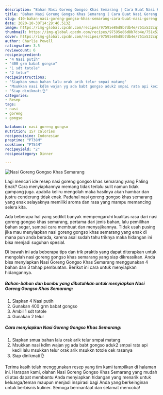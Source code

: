 ```yaml
---
description: "Bahan Nasi Goreng Gongso Khas Semarang | Cara Buat Nasi Goreng Gongso Khas Semarang Yang Enak Dan Mudah"
title: "Bahan Nasi Goreng Gongso Khas Semarang | Cara Buat Nasi Goreng Gongso Khas Semarang Yang Enak Dan Mudah"
slug: 410-bahan-nasi-goreng-gongso-khas-semarang-cara-buat-nasi-goreng-gongso-khas-semarang-yang-enak-dan-mudah
date: 2020-10-30T14:29:46.513Z
image: https://img-global.cpcdn.com/recipes/97595e86d8b7db4e/751x532cq70/nasi-goreng-gongso-khas-semarang-foto-resep-utama.jpg
thumbnail: https://img-global.cpcdn.com/recipes/97595e86d8b7db4e/751x532cq70/nasi-goreng-gongso-khas-semarang-foto-resep-utama.jpg
cover: https://img-global.cpcdn.com/recipes/97595e86d8b7db4e/751x532cq70/nasi-goreng-gongso-khas-semarang-foto-resep-utama.jpg
author: Charlie Powell
ratingvalue: 3.5
reviewcount: 6
recipeingredient:
- "4 Nasi putih"
- "400 grm babat gongso"
- "1 sdt totole"
- "2 telur"
recipeinstructions:
- "Siapkan smua bahan lalu orak arik telur smpai matang"
- "Msukkan nasi kdlm wajan yg ada babt gongso aduk2 smpai rata api kecil lalu msukkan telur orak arik msukkn totole cek rasanya"
- "Siap dinikmati👌"
categories:
- Resep
tags:
- nasi
- goreng
- gongso

katakunci: nasi goreng gongso 
nutrition: 157 calories
recipecuisine: Indonesian
preptime: "PT38M"
cooktime: "PT54M"
recipeyield: "2"
recipecategory: Dinner

---
```



![Nasi Goreng Gongso Khas Semarang](https://img-global.cpcdn.com/recipes/97595e86d8b7db4e/751x532cq70/nasi-goreng-gongso-khas-semarang-foto-resep-utama.jpg)

Lagi mencari ide resep nasi goreng gongso khas semarang yang Paling Enak? Cara menyiapkannya memang tidak terlalu sulit namun tidak gampang juga. apabila keliru mengolah maka hasilnya akan hambar dan justru cenderung tidak enak. Padahal nasi goreng gongso khas semarang yang enak selayaknya memiliki aroma dan rasa yang mampu memancing selera kita.

Ada beberapa hal yang sedikit banyak mempengaruhi kualitas rasa dari nasi goreng gongso khas semarang, pertama dari jenis bahan, lalu pemilihan bahan segar, sampai cara membuat dan menyajikannya. Tidak usah pusing jika mau menyiapkan nasi goreng gongso khas semarang yang enak di mana pun anda berada, karena asal sudah tahu triknya maka hidangan ini bisa menjadi suguhan spesial.




Di bawah ini ada beberapa tips dan trik praktis yang dapat diterapkan untuk mengolah nasi goreng gongso khas semarang yang siap dikreasikan. Anda bisa menyiapkan Nasi Goreng Gongso Khas Semarang menggunakan 4 bahan dan 3 tahap pembuatan. Berikut ini cara untuk menyiapkan hidangannya.

<!--inarticleads1-->

##### Bahan-bahan dan bumbu yang dibutuhkan untuk menyiapkan Nasi Goreng Gongso Khas Semarang:

1. Siapkan 4 Nasi putih
1. Gunakan 400 grm babat gongso
1. Ambil 1 sdt totole
1. Gunakan 2 telur




<!--inarticleads2-->

##### Cara menyiapkan Nasi Goreng Gongso Khas Semarang:

1. Siapkan smua bahan lalu orak arik telur smpai matang
1. Msukkan nasi kdlm wajan yg ada babt gongso aduk2 smpai rata api kecil lalu msukkan telur orak arik msukkn totole cek rasanya
1. Siap dinikmati👌




Terima kasih telah menggunakan resep yang tim kami tampilkan di halaman ini. Harapan kami, olahan Nasi Goreng Gongso Khas Semarang yang mudah di atas dapat membantu Anda menyiapkan hidangan yang menarik untuk keluarga/teman maupun menjadi inspirasi bagi Anda yang berkeinginan untuk berbisnis kuliner. Semoga bermanfaat dan selamat mencoba!
